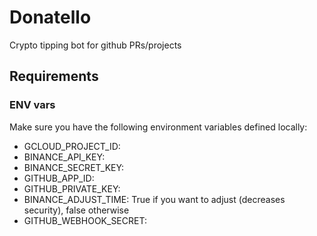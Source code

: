 # Donatello

Crypto tipping bot for github PRs/projects

## Requirements

### ENV vars

Make sure you have the following environment variables defined locally:

 - GCLOUD_PROJECT_ID:
 - BINANCE_API_KEY:
 - BINANCE_SECRET_KEY:
 - GITHUB_APP_ID:
 - GITHUB_PRIVATE_KEY:
 - BINANCE_ADJUST_TIME: True if you want to adjust (decreases security), false otherwise
 - GITHUB_WEBHOOK_SECRET:
